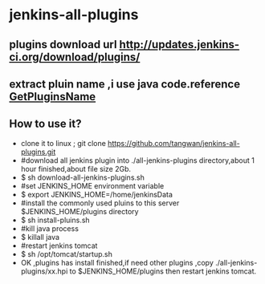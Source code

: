 # jenkins-all-plugins  
## plugins download url <http://updates.jenkins-ci.org/download/plugins/>
## extract pluin name ,i use java code.reference [GetPluginsName](GetPluginsName.java)  
## How to use it?  
* clone it to linux ; git clone https://github.com/tangwan/jenkins-all-plugins.git  
* #download all jenkins plugin into ./all-jenkins-plugins directory,about 1 hour finished,about file size 2Gb.  
* $ sh download-all-jenkins-plugins.sh  
* #set JENKINS_HOME environment variable  
* $ export JENKINS_HOME=/home/jenkinsData  
* #install the commonly used pluins to this server $JENKINS_HOME/plugins directory  
* $ sh install-pluins.sh  
* #kill java process  
* $ killall java  
* #restart jenkins tomcat   
* $ sh /opt/tomcat/startup.sh    
* OK ,plugins has install finished,if need other plugins ,copy ./all-jenkins-plugins/xx.hpi to  $JENKINS_HOME/plugins then restart jenkins tomcat.

